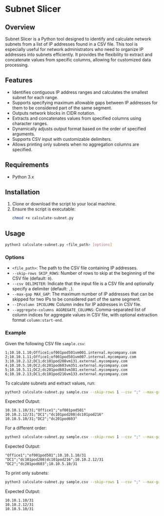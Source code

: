 # Subnet Slicer

## Overview

Subnet Slicer is a Python tool designed to identify and calculate network subnets from a list of IP addresses found in a CSV file. This tool is especially useful for network administrators who need to organize IP addresses into subnets efficiently. It provides the flexibility to extract and concatenate values from specific columns, allowing for customized data processing.

## Features

- Identifies contiguous IP address ranges and calculates the smallest subnet for each range.
- Supports specifying maximum allowable gaps between IP addresses for them to be considered part of the same segment.
- Outputs network blocks in CIDR notation.
- Extracts and concatenates values from specified columns using character ranges.
- Dynamically adjusts output format based on the order of specified arguments.
- Supports CSV input with customizable delimiters.
- Allows printing only subnets when no aggregation columns are specified.

## Requirements

- Python 3.x

## Installation

1. Clone or download the script to your local machine.
2. Ensure the script is executable:
   ```bash
   chmod +x calculate-subnet.py
   ```

## Usage

```bash
python3 calculate-subnet.py <file_path> [options]
```

### Options

- `<file_path>`: The path to the CSV file containing IP addresses.
- `--skip-rows SKIP_ROWS`: Number of rows to skip at the beginning of the CSV file (default: `0`).
- `--csv DELIMITER`: Indicate that the input file is a CSV file and optionally specify a delimiter (default: `,`).
- `--max-gap MAX_GAP`: The maximum number of IP addresses that can be skipped for two IPs to be considered part of the same segment.
- `--IPcolumn IPCOLUMN`: Column index for IP addresses in CSV file.
- `--aggregate-columns AGGREGATE_COLUMNS`: Comma-separated list of column indices for aggregate values in CSV file, with optional extraction format `column:start-end`.

### Example

Given the following CSV file `sample.csv`:

```
1;10.10.1.10;Office1;of001pod501vm001.internal.mycompany.com
2;10.10.1.11;Office1;of001pod501vm007.internal.mycompany.com
3;10.10.2.12;DC1;dc101pod208vm131.external.mycompany.com
4;10.10.5.10;DC2;dc201pod603vm351.external.mycompany.com
5;10.10.5.11;DC2;dc201pod603vm381.external.mycompany.com
6;10.10.2.13;DC1;dc101pod216vm133.external.mycompany.com
```

To calculate subnets and extract values, run:

```bash
python3 calculate-subnet.py sample.csv --skip-rows 1 --csv ";" --max-gap 120 --IPcolumn 2 --aggregate-columns 3,4:1-11
```

Expected Output:
```
10.10.1.10/31;"Office1";"of001pod501"
10.10.2.12/31;"DC1";"dc101pod208|dc101pod216"
10.10.5.10/31;"DC2";"dc201pod603"
```

For a different order:

```bash
python3 calculate-subnet.py sample.csv --skip-rows 1 --csv ";" --max-gap 120 --aggregate-columns 3,4:1-11 --IPcolumn 2
```

Expected Output:
```
"Office1";"of001pod501";10.10.1.10/31
"DC1";"dc101pod208|dc101pod216";10.10.2.12/31
"DC2";"dc201pod603";10.10.5.10/31
```

To print only subnets:

```bash
python3 calculate-subnet.py sample.csv --skip-rows 1 --csv ";" --max-gap 120 --IPcolumn 2
```

Expected Output:
```
10.10.1.10/31
10.10.2.12/31
10.10.5.10/31
```


